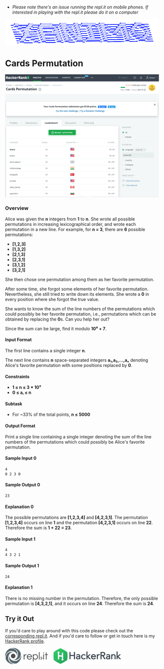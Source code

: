 * *Please note there's an issue running the repl.it on mobile phones.  If interested in playing with the repl.it please do it on a computer*

![CardsPermutation](https://raw.githubusercontent.com/xanimo/images/master/logo.png?token=AHTBONAJ6MJ3U7ZT32YFAZK7NZOV6)

# Cards Permutation
<a href="https://www.hackerrank.com/challenges/cards-permutation" target="_blank"><img src="https://raw.githubusercontent.com/xanimo/images/master/CardsPermutationRank.png?token=AHTBONEMPAGKWXOLLAA3R327OUDFA" alt="first ever fully accepted solution to this problem written in javascript!"></a>

### Overview
Alice was given the **n** integers from **1** to **n**. She wrote all possible permutations in increasing lexicographical order, and wrote each permutation in a new line. For example, for **n = 3**, there are **6** possible permutations:
*  **[1,2,3]**
*  **[1,3,2]**
*  **[2,1,3]**
*  **[2,3,1]**
*  **[3,1,2]**
*  **[3,2,1]**

She then chose one permutation among them as her favorite permutation.

After some time, she forgot some elements of her favorite permutation. Nevertheless, she still tried to write down its elements. She wrote a **0** in every position where she forgot the true value.

She wants to know the sum of the line numbers of the permutations which could possibly be her favorite permutation, i.e., permutations which can be obtained by replacing the **0**s. Can you help her out?

Since the sum can be large, find it modulo **10&#8313; + 7**.
#### Input Format
The first line contains a single integer **n**.

The next line contains **n** space-separated integers **a&#8321;,a&#8322;,...,a&#8345;** denoting Alice's favorite permutation with some positions replaced by **0**.

#### Constraints
*  **1 ≤ n ≤ 3 * 10&#8309;**
*  **0 ≤ a&#7522; ≤ n**
#### Subtask
* For ~33% of the total points, **n ≤ 5000**

#### Output Format

Print a single line containing a single integer denoting the sum of the line numbers of the permutations which could possibly be Alice's favorite permutation.

#### Sample Input 0
```
4
0 2 3 0
```
#### Sample Output 0
```
23
```
#### Explanation 0
The possible permutations are **[1,2,3,4]** and **[4,2,3,1]**. The permutation **[1,2,3,4]** occurs on line **1** and the permutation **[4,2,3,1]** occurs on line **22**. Therefore the sum is **1 + 22 = 23**.

#### Sample Input 1
````
4
4 3 2 1
````
#### Sample Output 1
````
24
````

#### Explanation 1
There is no missing number in the permutation. Therefore, the only possible permutation is **[4,3,2,1]**, and it occurs on line **24**. Therefore the sum is **24**.

## Try it Out
If you'd care to play around with this code please check out the [corresponding repl.it](https://repl.it/@xanimo/CardsPermutation#index.js).  And if you'd care to follow or get in touch here is my [HackerRank profile](https://www.hackerrank.com/profile/bluezr).

<a href="https://repl.it/@xanimo/CardsPermutation#index.js" target="_blank"><img src="https://raw.githubusercontent.com/xanimo/images/master/replit.svg?token=AHTBONGAPFTTFFRQALQZLCK7NZ3WG" width="140"/></a> <a href="https://www.hackerrank.com/profile/bluezr" target="_blank"><img src="https://raw.githubusercontent.com/xanimo/images/master/hrlogo.svg?token=AHTBONALBFYHHXNAG4MQE427NZZK2" width="250"/></a> 
